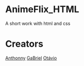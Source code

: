 # AnimeFlix_HTML
A short work with html and css


# Creators
[Anthonny](https://github.com/AnthonnyLac)
[GaBriel](https://github.com/ZappGod)
[Otávio](https://github.com/Hoff-Otavio)
